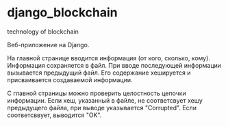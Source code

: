 # django_blockchain
technology of blockchain

Веб-приложение на Django.

На главной странице вводится информация (от кого, сколько, кому).
Информация сохраняется в файл.
При вводе последующей информации вызывается предыдущий файл.
Его содержание хешируется и присваивается создаваемой информации.

С главной страницы можно проверить целостность цепочки информации.
Если хеш, указанный в файле, не соответсвует хешу предыдущего файла, при выводе указывается "Corrupted".
Если соответсввует, выводится "OK".


